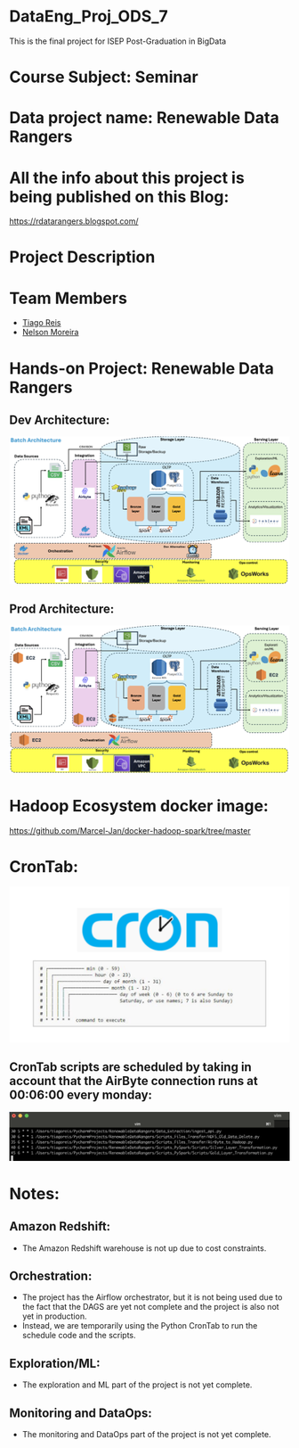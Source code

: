 # DataEng_Proj_ODS_7
This is the final project for ISEP Post-Graduation in BigData

# Course Subject: Seminar
# Data project name: Renewable Data Rangers


# All the info about this project is being published on this Blog:
https://rdatarangers.blogspot.com/

# Project Description

# Team Members
- [Tiago Reis](https://github.com/Tiago-B-C-Reis)
- [Nelson Moreira]()


# Hands-on Project: Renewable Data Rangers
## Dev Architecture:
![Dev_Architecture.png](/Readme_images/Dev_Architecture.png)
## Prod Architecture:
![Prod_Architecture.png](/Readme_images/Prod_Architecture.png)


# Hadoop Ecosystem docker image:
https://github.com/Marcel-Jan/docker-hadoop-spark/tree/master

# CronTab:
![crontab.png](/Readme_images/crontab.png)
## CronTab scripts are scheduled by taking in account that the AirByte connection runs at 00:06:00 every monday:
![crontab_Config.png](Readme_images/crontab_Config.png)

# Notes:
## Amazon Redshift:
- The Amazon Redshift warehouse is not up due to cost constraints.
## Orchestration:
- The project has the Airflow orchestrator, but it is not being used due to the fact that the DAGS are yet not complete and the project is also not yet in production.
- Instead, we are temporarily using the Python CronTab to run the schedule code and the scripts.
## Exploration/ML:
- The exploration and ML part of the project is not yet complete.
## Monitoring and DataOps:
- The monitoring and DataOps part of the project is not yet complete.